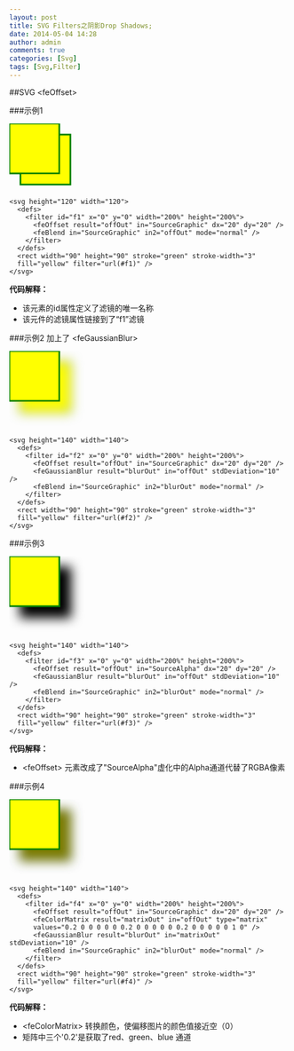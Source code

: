 ```yaml
---
layout: post
title: SVG Filters之阴影Drop Shadows;
date: 2014-05-04 14:28
author: admin
comments: true
categories: [Svg]
tags: [Svg,Filter]
---
```

##SVG &lt;feOffset&gt; 

###示例1

<svg height="120" width="120">
  <defs>
   <filter id="f1" x="0" y="0" width="200%" height="200%">
   <feOffset result="offOut" in="SourceGraphic" dx="20" dy="20" />
   <feBlend in="SourceGraphic" in2="offOut" mode="normal" />
   </filter>
  </defs>
  <rect width="90" height="90" stroke="green" stroke-width="3"
  fill="yellow" filter="url(#f1)" />
</svg>

	<svg height="120" width="120">
	  <defs>
	    <filter id="f1" x="0" y="0" width="200%" height="200%">
	      <feOffset result="offOut" in="SourceGraphic" dx="20" dy="20" />
	      <feBlend in="SourceGraphic" in2="offOut" mode="normal" />
	    </filter>
	  </defs>
	  <rect width="90" height="90" stroke="green" stroke-width="3"
	  fill="yellow" filter="url(#f1)" />
	</svg>

**代码解释：**

* 该<filter>元素的id属性定义了滤镜的唯一名称
* 该<rect>元件的滤镜属性链接到了“f1”滤镜

###示例2
加上了 &lt;feGaussianBlur&gt; 

<svg height="140" width="140">
  <defs>
<filter id="f2" x="0" y="0" width="200%" height="200%">
  <feOffset result="offOut" in="SourceGraphic" dx="20" dy="20" />
  <feGaussianBlur result="blurOut" in="offOut" stdDeviation="10" />
  <feBlend in="SourceGraphic" in2="blurOut" mode="normal" />
</filter>
  </defs>
  <rect width="90" height="90" stroke="green" stroke-width="3"
  fill="yellow" filter="url(#f2)" />
</svg>

	<svg height="140" width="140">
	  <defs>
	    <filter id="f2" x="0" y="0" width="200%" height="200%">
	      <feOffset result="offOut" in="SourceGraphic" dx="20" dy="20" />
	      <feGaussianBlur result="blurOut" in="offOut" stdDeviation="10" />
	      <feBlend in="SourceGraphic" in2="blurOut" mode="normal" />
	    </filter>
	  </defs>
	  <rect width="90" height="90" stroke="green" stroke-width="3"
	  fill="yellow" filter="url(#f2)" />
	</svg>

###示例3

<svg height="140" width="140">
  <defs>
<filter id="f3" x="0" y="0" width="200%" height="200%">
  <feOffset result="offOut" in="SourceAlpha" dx="20" dy="20" />
  <feGaussianBlur result="blurOut" in="offOut" stdDeviation="10" />
  <feBlend in="SourceGraphic" in2="blurOut" mode="normal" />
</filter>
  </defs>
  <rect width="90" height="90" stroke="green" stroke-width="3"
  fill="yellow" filter="url(#f3)" />
</svg>

	<svg height="140" width="140">
	  <defs>
	    <filter id="f3" x="0" y="0" width="200%" height="200%">
	      <feOffset result="offOut" in="SourceAlpha" dx="20" dy="20" />
	      <feGaussianBlur result="blurOut" in="offOut" stdDeviation="10" />
	      <feBlend in="SourceGraphic" in2="blurOut" mode="normal" />
	    </filter>
	  </defs>
	  <rect width="90" height="90" stroke="green" stroke-width="3"
	  fill="yellow" filter="url(#f3)" />
	</svg>

**代码解释：**

* &lt;feOffset&gt; 元素改成了"SourceAlpha"虚化中的Alpha通道代替了RGBA像素

###示例4

<svg height="140" width="140">
  <defs>
<filter id="f4" x="0" y="0" width="200%" height="200%">
  <feOffset result="offOut" in="SourceGraphic" dx="20" dy="20" />
  <feColorMatrix result="matrixOut" in="offOut" type="matrix"
  values="0.2 0 0 0 0 0 0.2 0 0 0 0 0 0.2 0 0 0 0 0 1 0" />
  <feGaussianBlur result="blurOut" in="matrixOut" stdDeviation="10" />
  <feBlend in="SourceGraphic" in2="blurOut" mode="normal" />
</filter>
  </defs>
  <rect width="90" height="90" stroke="green" stroke-width="3"
  fill="yellow" filter="url(#f4)" />
</svg>

	<svg height="140" width="140">
	  <defs>
	    <filter id="f4" x="0" y="0" width="200%" height="200%">
	      <feOffset result="offOut" in="SourceGraphic" dx="20" dy="20" />
	      <feColorMatrix result="matrixOut" in="offOut" type="matrix"
	      values="0.2 0 0 0 0 0 0.2 0 0 0 0 0 0.2 0 0 0 0 0 1 0" />
	      <feGaussianBlur result="blurOut" in="matrixOut" stdDeviation="10" />
	      <feBlend in="SourceGraphic" in2="blurOut" mode="normal" />
	    </filter>
	  </defs>
	  <rect width="90" height="90" stroke="green" stroke-width="3"
	  fill="yellow" filter="url(#f4)" />
	</svg>

**代码解释：**

* &lt;feColorMatrix&gt; 转换颜色，使偏移图片的颜色值接近空（0）
* 矩阵中三个'0.2'是获取了red、green、blue 通道